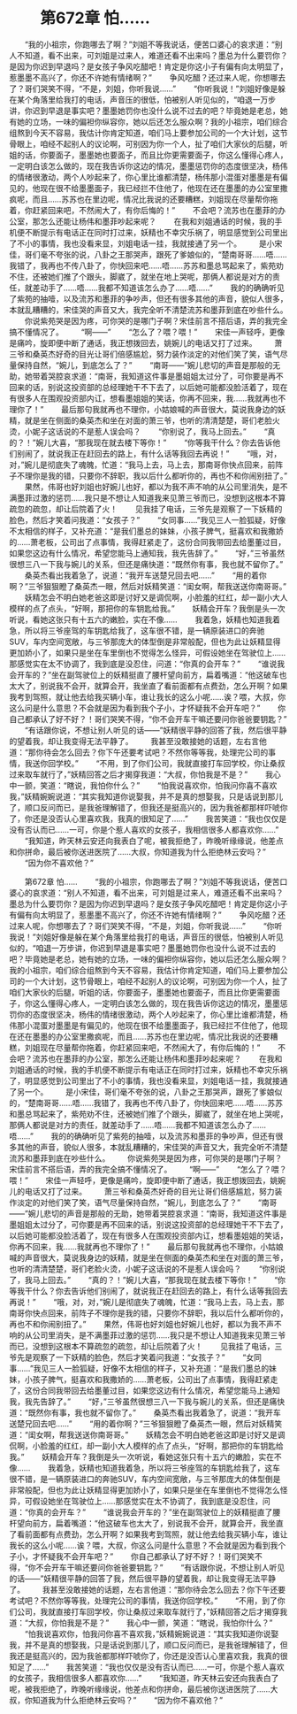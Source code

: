 # 　　第672章 怕……
　　“我的小祖宗，你跑哪去了啊？”刘姐不等我说话，便苦口婆心的哀求道：“别人不知道，看不出来，可刘姐是过来人，难道还看不出来吗？墨总为什么要罚你？是因为你迟到早退吗？是女孩子争风吃醋吧！肯定是你这小子有偏有向太明显了，惹墨墨不高兴了，你还不许她有情绪啊？”
　　争风吃醋？还过来人呢，你想哪去了？哥们哭笑不得，“不是，刘姐，你听我说……”
　　“你听我说！”刘姐好像是躲在某个角落里给我打的电话，声音压的很低，怕被别人听见似的，“咱退一万步讲，你迟到早退是事实吧？墨墨她罚你也没什么说不过去的吧？毕竟她是老总，她有她的立场，一味的偏袒你纵容你，她以后还怎么服众啊？我的小祖宗，咱们综合组熬到今天不容易，我估计你肯定知道，咱们马上要参加公司的一个大计划，这节骨眼上，咱经不起别人的议论啊，可别因为你一个人，扯了咱们大家伙的后腿，听姐的话，你要面子，墨墨她也要面子，而且比你更需要面子，你这么懂得心疼人，一定明白该怎么做的，现在我告诉你这边的情况，墨墨惩罚你的态度很坚决，杨伟的情绪很激动，两个人吵起来了，你心里比谁都清楚，杨伟那小混蛋对墨墨是有偏见的，他现在很不给墨墨面子，我已经拦不住他了，他现在还在墨墨的办公室里撒疯呢，而且……苏苏也在里边呢，情况比我说的还要糟糕，刘姐现在尽量帮你拖着，你赶紧回来吧，不然闹大了，有你后悔的！”
　　不会吧？流苏也在墨菲的办公室，那怎么还能让杨伟和墨菲吵起来呢？
　　在我和刘姐通话的时候，我的手机便不断提示有电话正在同时打过来，妖精也不幸灾乐祸了，明显感觉到公司里出了不小的事情，我也没看来显，刘姐电话一挂，我就接通了另一个。
　　是小宋佳，哥们毫不夸张的说，八卦之王那哭声，跟死了爹娘似的，“楚南哥哥……唔……我错了，我再也不传八卦了，你快回来吧……唔……苏苏和墨总骂起来了，紫苑劝不住，还被她们推了个跟头，脚崴了，就坐在地上哭呢，那俩人都说是对方的责任，就差动手了……唔……我都不知道该怎么办了……唔……”
　　我的的确确听见了紫苑的抽噎，以及流苏和墨菲的争吵声，但还有很多其他的声音，貌似人很多，本就乱糟糟的，宋佳哭的声音又大，我完全听不清楚流苏和墨菲到底在吵些什么。
　　你说紫苑哭是因为疼，可你哭的是哪门子啊？宋佳前言不搭后语，弄的我完全搞不懂情况了。
　　“啊——”
　　“怎么了？喂？喂！”
　　宋佳一声轻呼，更像是痛吟，旋即便中断了通话，我正想拨回去，姚婉儿的电话又打了过来。
　　萧三爷和桑英杰好奇的目光让哥们倍感尴尬，努力装作淡定的对他们笑了笑，语气尽量保持自然，“婉儿，到底怎么了？”
　　“南哥——”婉儿悲切的声音是那般的无助，她带着哭腔哀求道：“南哥，我知道这件事是墨姐姐太过分了，可你要是再不回来的话，别说这投资部的总经理她干不下去了，以后她可能都没脸活着了，现在有很多人在围观投资部内讧，想看墨姐姐的笑话，你再不回来，我……我就再也不理你了！”
　　最后那句我就再也不理你，小姑娘喊的声音很大，莫说我身边的妖精，就是坐在侧面的桑英杰和坐在对面的萧三爷，也听的清清楚楚，哥们老脸火烫，小妮子这话说的不是惹人误会吗？
　　“你别说了，我马上回去。”
　　“真的？！”婉儿大喜，“那我现在就去楼下等你！”
　　“你等我干什么？你去告诉他们别闹了，就说我正在赶回去的路上，有什么话等我回去再说！”
　　“哦，对，对，”婉儿是彻底失了魂魄，忙道：“我马上去，马上去，那南哥你快点回来，前阵子不理你是我的错，只要你不辞职，我以后什么都听你的，再也不和你闹别扭了。”
　　果然，伟哥也好刘姐也好婉儿也好，都以为我不声不响的从公司里消失，是不满墨菲过激的惩罚……我只是不想让人知道我来见萧三爷而已，没想到这根本不算疏忽的疏忽，却让后院着了火！
　　见我挂了电话，三爷先是观察了一下妖精的脸色，然后才笑着问我道：“女孩子？”
　　“女同事……”我见三人一脸狐疑，好像不太相信的样子，又补充道：“是我们墨总的妹妹，小孩子脾气，挺喜欢和我撒娇的……萧老板，公司出了点事情，我得赶紧走了，这份合同我带回去给墨董过目，如果您这边有什么情况，希望您能马上通知我，我先告辞了。”
　　“好，”三爷虽然很想三八一下我与婉儿的关系，但还是痛快道：“既然你有事，我也就不留你了。”
　　桑英杰看出我着急了，说道：“我开车送楚兄回去吧……”
　　“用的着你啊？”三爷狠狠瞪了桑英杰一眼，然后对妖精笑道：“闺女啊，帮我送送你南哥哥。”
　　妖精怎会不明白她老爸这即是讨好又是调侃啊，小脸羞的红红，却一副小大人模样的点了点头，“好啊，那把你的车钥匙给我。”
　　妖精会开车？我倒是头一次听说，看她这张只有十五六的嫩脸，实在不像……
　　我着急，妖精也知道我着急，所以将三爷座驾的车钥匙给我了，这车很不错，是一辆原装进口的奔驰SUV，车内空间宽敞，与三爷那庞大的体型倒是非常般配，但也为此让妖精显得更加娇小了，如果只是坐在车里倒也不觉得怎么怪异，可假设她坐在驾驶位上……那感觉实在太不协调了，我到底是没忍住，问道：“你真的会开车？”
　　“谁说我会开车的？”坐在副驾驶位上的妖精挺直了腰杆望向前方，扁着嘴道：“他这破车也太大了，别说我不会开，就算会开，我坐直了看前面都有点费劲，怎么开啊？如果我考到驾照，就让他去给我买辆小车，谁让我长的这么小呢……诶？喂，大叔，你这么问是什么意思？不会就是因为看到我个子小，才怀疑我不会开车吧？”
　　你自己都承认了好不好？！哥们哭笑不得，“你不会开车干嘛还要问你爸爸要钥匙？”
　　“有话跟你说，不想让别人听见的话——”妖精很平静的回答了我，然后很平静的望着我，却让我变得无法平静了。
　　我甚至没敢接她的话题，左右言他道：“那你待会怎么回去？你下午还要考试吧？不然你等等我，处理完公司的事情，我送你回学校。”
　　“不用，到了你们公司，我就直接打车回学校，你让桑叔过来取车就行了，”妖精回答之后才揭穿我道：“大叔，你怕我是不是？”
　　我心中一颤，笑道：“瞎说，我怕你什么？”
　　“怕我说喜欢你，怕我问你喜不喜欢我，”妖精婉婉说道：“其实我知道你说娶我，并不是真的想娶我，只是话说到那儿了，顺口反问而已，是我爸理解错了，但我还是挺高兴的，因为我爸都那样吓唬你了，你还是没否认心里喜欢我，我真的很知足了……”
　　我苦笑道：“我也仅仅是没有否认而已……一可，你是个惹人喜欢的女孩子，我相信很多人都喜欢你……”
　　“我知道，昨天林云安还向我表白了呢，被我拒绝了，昨晚听缘缘说，他差点和你拼命，最后被你送进医院了……大叔，你知道我为什么拒绝林云安吗？”
　　“因为你不喜欢他？”

　　第672章 怕……
　　“我的小祖宗，你跑哪去了啊？”刘姐不等我说话，便苦口婆心的哀求道：“别人不知道，看不出来，可刘姐是过来人，难道还看不出来吗？墨总为什么要罚你？是因为你迟到早退吗？是女孩子争风吃醋吧！肯定是你这小子有偏有向太明显了，惹墨墨不高兴了，你还不许她有情绪啊？”
　　争风吃醋？还过来人呢，你想哪去了？哥们哭笑不得，“不是，刘姐，你听我说……”
　　“你听我说！”刘姐好像是躲在某个角落里给我打的电话，声音压的很低，怕被别人听见似的，“咱退一万步讲，你迟到早退是事实吧？墨墨她罚你也没什么说不过去的吧？毕竟她是老总，她有她的立场，一味的偏袒你纵容你，她以后还怎么服众啊？我的小祖宗，咱们综合组熬到今天不容易，我估计你肯定知道，咱们马上要参加公司的一个大计划，这节骨眼上，咱经不起别人的议论啊，可别因为你一个人，扯了咱们大家伙的后腿，听姐的话，你要面子，墨墨她也要面子，而且比你更需要面子，你这么懂得心疼人，一定明白该怎么做的，现在我告诉你这边的情况，墨墨惩罚你的态度很坚决，杨伟的情绪很激动，两个人吵起来了，你心里比谁都清楚，杨伟那小混蛋对墨墨是有偏见的，他现在很不给墨墨面子，我已经拦不住他了，他现在还在墨墨的办公室里撒疯呢，而且……苏苏也在里边呢，情况比我说的还要糟糕，刘姐现在尽量帮你拖着，你赶紧回来吧，不然闹大了，有你后悔的！”
　　不会吧？流苏也在墨菲的办公室，那怎么还能让杨伟和墨菲吵起来呢？
　　在我和刘姐通话的时候，我的手机便不断提示有电话正在同时打过来，妖精也不幸灾乐祸了，明显感觉到公司里出了不小的事情，我也没看来显，刘姐电话一挂，我就接通了另一个。
　　是小宋佳，哥们毫不夸张的说，八卦之王那哭声，跟死了爹娘似的，“楚南哥哥……唔……我错了，我再也不传八卦了，你快回来吧……唔……苏苏和墨总骂起来了，紫苑劝不住，还被她们推了个跟头，脚崴了，就坐在地上哭呢，那俩人都说是对方的责任，就差动手了……唔……我都不知道该怎么办了……唔……”
　　我的的确确听见了紫苑的抽噎，以及流苏和墨菲的争吵声，但还有很多其他的声音，貌似人很多，本就乱糟糟的，宋佳哭的声音又大，我完全听不清楚流苏和墨菲到底在吵些什么。
　　你说紫苑哭是因为疼，可你哭的是哪门子啊？宋佳前言不搭后语，弄的我完全搞不懂情况了。
　　“啊——”
　　“怎么了？喂？喂！”
　　宋佳一声轻呼，更像是痛吟，旋即便中断了通话，我正想拨回去，姚婉儿的电话又打了过来。
　　萧三爷和桑英杰好奇的目光让哥们倍感尴尬，努力装作淡定的对他们笑了笑，语气尽量保持自然，“婉儿，到底怎么了？”
　　“南哥——”婉儿悲切的声音是那般的无助，她带着哭腔哀求道：“南哥，我知道这件事是墨姐姐太过分了，可你要是再不回来的话，别说这投资部的总经理她干不下去了，以后她可能都没脸活着了，现在有很多人在围观投资部内讧，想看墨姐姐的笑话，你再不回来，我……我就再也不理你了！”
　　最后那句我就再也不理你，小姑娘喊的声音很大，莫说我身边的妖精，就是坐在侧面的桑英杰和坐在对面的萧三爷，也听的清清楚楚，哥们老脸火烫，小妮子这话说的不是惹人误会吗？
　　“你别说了，我马上回去。”
　　“真的？！”婉儿大喜，“那我现在就去楼下等你！”
　　“你等我干什么？你去告诉他们别闹了，就说我正在赶回去的路上，有什么话等我回去再说！”
　　“哦，对，对，”婉儿是彻底失了魂魄，忙道：“我马上去，马上去，那南哥你快点回来，前阵子不理你是我的错，只要你不辞职，我以后什么都听你的，再也不和你闹别扭了。”
　　果然，伟哥也好刘姐也好婉儿也好，都以为我不声不响的从公司里消失，是不满墨菲过激的惩罚……我只是不想让人知道我来见萧三爷而已，没想到这根本不算疏忽的疏忽，却让后院着了火！
　　见我挂了电话，三爷先是观察了一下妖精的脸色，然后才笑着问我道：“女孩子？”
　　“女同事……”我见三人一脸狐疑，好像不太相信的样子，又补充道：“是我们墨总的妹妹，小孩子脾气，挺喜欢和我撒娇的……萧老板，公司出了点事情，我得赶紧走了，这份合同我带回去给墨董过目，如果您这边有什么情况，希望您能马上通知我，我先告辞了。”
　　“好，”三爷虽然很想三八一下我与婉儿的关系，但还是痛快道：“既然你有事，我也就不留你了。”
　　桑英杰看出我着急了，说道：“我开车送楚兄回去吧……”
　　“用的着你啊？”三爷狠狠瞪了桑英杰一眼，然后对妖精笑道：“闺女啊，帮我送送你南哥哥。”
　　妖精怎会不明白她老爸这即是讨好又是调侃啊，小脸羞的红红，却一副小大人模样的点了点头，“好啊，那把你的车钥匙给我。”
　　妖精会开车？我倒是头一次听说，看她这张只有十五六的嫩脸，实在不像……
　　我着急，妖精也知道我着急，所以将三爷座驾的车钥匙给我了，这车很不错，是一辆原装进口的奔驰SUV，车内空间宽敞，与三爷那庞大的体型倒是非常般配，但也为此让妖精显得更加娇小了，如果只是坐在车里倒也不觉得怎么怪异，可假设她坐在驾驶位上……那感觉实在太不协调了，我到底是没忍住，问道：“你真的会开车？”
　　“谁说我会开车的？”坐在副驾驶位上的妖精挺直了腰杆望向前方，扁着嘴道：“他这破车也太大了，别说我不会开，就算会开，我坐直了看前面都有点费劲，怎么开啊？如果我考到驾照，就让他去给我买辆小车，谁让我长的这么小呢……诶？喂，大叔，你这么问是什么意思？不会就是因为看到我个子小，才怀疑我不会开车吧？”
　　你自己都承认了好不好？！哥们哭笑不得，“你不会开车干嘛还要问你爸爸要钥匙？”
　　“有话跟你说，不想让别人听见的话——”妖精很平静的回答了我，然后很平静的望着我，却让我变得无法平静了。
　　我甚至没敢接她的话题，左右言他道：“那你待会怎么回去？你下午还要考试吧？不然你等等我，处理完公司的事情，我送你回学校。”
　　“不用，到了你们公司，我就直接打车回学校，你让桑叔过来取车就行了，”妖精回答之后才揭穿我道：“大叔，你怕我是不是？”
　　我心中一颤，笑道：“瞎说，我怕你什么？”
　　“怕我说喜欢你，怕我问你喜不喜欢我，”妖精婉婉说道：“其实我知道你说娶我，并不是真的想娶我，只是话说到那儿了，顺口反问而已，是我爸理解错了，但我还是挺高兴的，因为我爸都那样吓唬你了，你还是没否认心里喜欢我，我真的很知足了……”
　　我苦笑道：“我也仅仅是没有否认而已……一可，你是个惹人喜欢的女孩子，我相信很多人都喜欢你……”
　　“我知道，昨天林云安还向我表白了呢，被我拒绝了，昨晚听缘缘说，他差点和你拼命，最后被你送进医院了……大叔，你知道我为什么拒绝林云安吗？”
　　“因为你不喜欢他？”
